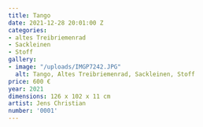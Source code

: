 ```yaml
---
title: Tango
date: 2021-12-28 20:01:00 Z
categories:
- altes Treibriemenrad
- Sackleinen
- Stoff
gallery:
- image: "/uploads/IMGP7242.JPG"
  alt: Tango, Altes Treibriemenrad, Sackleinen, Stoff
price: 600 €
year: 2021
dimensions: 126 x 102 x 11 cm
artist: Jens Christian
number: '0001'
---
```



